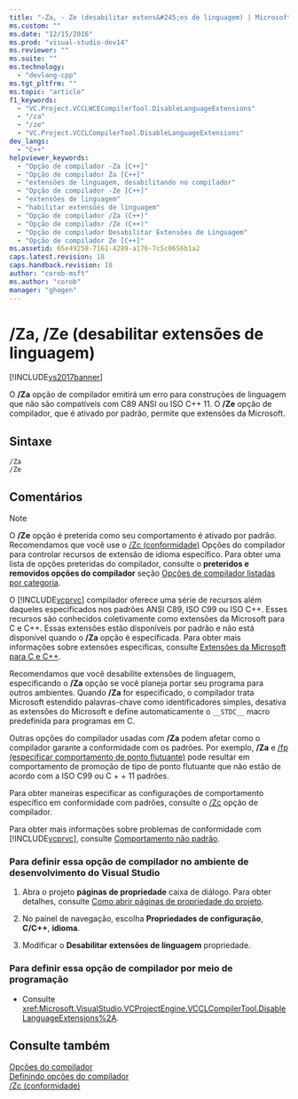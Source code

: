 ```yaml
---
title: "-Za, - Ze (desabilitar extens&#245;es de linguagem) | Microsoft Docs"
ms.custom: ""
ms.date: "12/15/2016"
ms.prod: "visual-studio-dev14"
ms.reviewer: ""
ms.suite: ""
ms.technology: 
  - "devlang-cpp"
ms.tgt_pltfrm: ""
ms.topic: "article"
f1_keywords: 
  - "VC.Project.VCCLWCECompilerTool.DisableLanguageExtensions"
  - "/za"
  - "/ze"
  - "VC.Project.VCCLCompilerTool.DisableLanguageExtensions"
dev_langs: 
  - "C++"
helpviewer_keywords: 
  - "Opção de compilador -Za [C++]"
  - "Opção de compilador Za [C++]"
  - "extensões de linguagem, desabilitando no compilador"
  - "Opção de compilador -Ze [C++]"
  - "extensões de linguagem"
  - "habilitar extensões de linguagem"
  - "Opção de compilador /Za (C++)"
  - "Opção de compilador /Ze (C++)"
  - "Opção de compilador Desabilitar Extensões de Linguagem"
  - "Opção de compilador Ze [C++]"
ms.assetid: 65e49258-7161-4289-a176-7c5c0656b1a2
caps.latest.revision: 18
caps.handback.revision: 18
author: "corob-msft"
ms.author: "corob"
manager: "ghogen"
---
```

# /Za, /Ze (desabilitar extens&#245;es de linguagem)
[!INCLUDE[vs2017banner](../../assembler/inline/includes/vs2017banner.md)]

O **\/Za** opção de compilador emitirá um erro para construções de linguagem que não são compatíveis com C89 ANSI ou ISO C\+\+ 11. O **\/Ze** opção de compilador, que é ativado por padrão, permite que extensões da Microsoft.  
  
## Sintaxe  
  
```  
/Za  
/Ze  
```  
  
## Comentários  
  
> [!NOTE]
>  O **\/Ze** opção é preterida como seu comportamento é ativado por padrão. Recomendamos que você use o [\/Zc \(conformidade\)](../../build/reference/zc-conformance.md) Opções do compilador para controlar recursos de extensão de idioma específico. Para obter uma lista de opções preteridas do compilador, consulte o **preteridos e removidos opções do compilador** seção [Opções de compilador listadas por categoria](../../build/reference/compiler-options-listed-by-category.md).  
  
 O [!INCLUDE[vcprvc](../../build/includes/vcprvc_md.md)] compilador oferece uma série de recursos além daqueles especificados nos padrões ANSI C89, ISO C99 ou ISO C\+\+. Esses recursos são conhecidos coletivamente como extensões da Microsoft para C e C\+\+. Essas extensões estão disponíveis por padrão e não está disponível quando o **\/Za** opção é especificada. Para obter mais informações sobre extensões específicas, consulte [Extensões da Microsoft para C e C\+\+](../../build/reference/microsoft-extensions-to-c-and-cpp.md).  
  
 Recomendamos que você desabilite extensões de linguagem, especificando o **\/Za** opção se você planeja portar seu programa para outros ambientes. Quando **\/Za** for especificado, o compilador trata Microsoft estendido palavras\-chave como identificadores simples, desativa as extensões do Microsoft e define automaticamente o `__STDC__` macro predefinida para programas em C.  
  
 Outras opções do compilador usadas com **\/Za** podem afetar como o compilador garante a conformidade com os padrões. Por exemplo, **\/Za** e [\/fp \(especificar comportamento de ponto flutuante\)](../../build/reference/fp-specify-floating-point-behavior.md) pode resultar em comportamento de promoção de tipo de ponto flutuante que não estão de acordo com a ISO C99 ou C \+ \+ 11 padrões.  
  
 Para obter maneiras especificar as configurações de comportamento específico em conformidade com padrões, consulte o [\/Zc](../../build/reference/zc-conformance.md) opção de compilador.  
  
 Para obter mais informações sobre problemas de conformidade com [!INCLUDE[vcprvc](../../build/includes/vcprvc_md.md)], consulte [Comportamento não padrão](../Topic/Nonstandard%20Behavior.md).  
  
### Para definir essa opção de compilador no ambiente de desenvolvimento do Visual Studio  
  
1.  Abra o projeto **páginas de propriedade** caixa de diálogo. Para obter detalhes, consulte [Como abrir páginas de propriedade do projeto](../../misc/how-to-open-project-property-pages.md).  
  
2.  No painel de navegação, escolha **Propriedades de configuração**, **C\/C\+\+**, **idioma**.  
  
3.  Modificar o **Desabilitar extensões de linguagem** propriedade.  
  
### Para definir essa opção de compilador por meio de programação  
  
-   Consulte <xref:Microsoft.VisualStudio.VCProjectEngine.VCCLCompilerTool.DisableLanguageExtensions%2A>.  
  
## Consulte também  
 [Opções do compilador](../../build/reference/compiler-options.md)   
 [Definindo opções do compilador](../Topic/Setting%20Compiler%20Options.md)   
 [\/Zc \(conformidade\)](../../build/reference/zc-conformance.md)